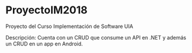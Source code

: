 # ProyectoIM2018
Proyecto del Curso Implementación de Software UIA

Descripción:
Cuenta con un CRUD que consume un API en .NET y además un CRUD en un app en Android.

